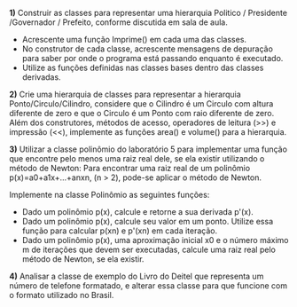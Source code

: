 **1)** Construir as classes para representar uma hierarquia Politico / Presidente /Governador / Prefeito, conforme discutida em sala de aula.
* Acrescente uma função Imprime() em cada uma das classes.
* No construtor de cada classe, acrescente mensagens de depuração para saber
por onde o programa está passando enquanto é executado.
* Utilize as funções definidas nas classes bases dentro das classes derivadas.

**2)** Crie uma hierarquia de classes para representar a hierarquia Ponto/Circulo/Cilindro,
considere que o Cilindro é um Circulo com altura diferente de zero e que o Circulo é
um Ponto com raio diferente de zero. Além dos construtores, métodos de acesso,
operadores de leitura (>>) e impressão (<<), implemente as funções area() e
volume() para a hierarquia.

**3)** Utilizar a classe polinômio do laboratório 5 para implementar uma função que
encontre pelo menos uma raiz real dele, se ela existir utilizando o método de Newton:
Para encontrar uma raiz real de um polinômio p(x)=a0+a1x+...+anxn, (n > 2), pode-se
aplicar o método de Newton.

Implemente na classe Polinômio as seguintes funções:

* Dado um polinômio p(x), calcule e retorne a sua derivada p'(x).
* Dado um polinômio p(x), calcule seu valor em um ponto. Utilize essa função
para calcular p(xn) e p'(xn) em cada iteração.
* Dado um polinômio p(x), uma aproximação inicial x0 e o número máximo m de
iterações que devem ser executadas, calcule uma raiz real pelo método de
Newton, se ela existir.

**4)** Analisar a classe de exemplo do Livro do Deitel que representa um número de
telefone formatado, e alterar essa classe para que funcione com o formato utilizado
no Brasil.